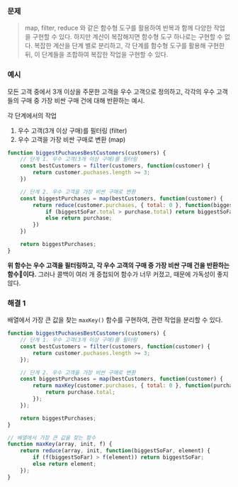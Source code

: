 ### 문제

> map, filter, reduce 와 같은 함수형 도구를 활용하여 반복과 함께 다양한 작업을 구현할 수 있다.
> 하지만 계산이 복잡해지면 함수형 도구 하나로는 구현할 수 없다.
> 복잡한 계산을 단계 별로 분리하고, 각 단계를 함수형 도구를 활용해 구현한 뒤, 이 단계들을 조합하여 복잡한 작업을 구현할 수 있다.

### 예시

모든 고객 중에서 3개 이상을 주문한 고객을 우수 고객으로 정의하고, 각각의 우수 고객들의 구매 중 가장 비싼 구매 건에 대해 반환하는 예시.

각 단계에서의 작업
1. 우수 고객(3개 이상 구매)를 필터링 (filter)
2. 우수 고객을 가장 비싼 구매로 변환 (map)

```javascript
function biggestPuchasesBestCustomers(customers) {
	// 단계 1. 우수 고객(3개 이상 구매)를 필터링
	const bestCustomers = filter(customers, function(customer) {
		return customer.puchases.length >= 3;
	})

	// 단계 2. 우수 고객을 가장 비싼 구매로 변환
	const biggestPurchases = map(bestCustomers, function(customer) {
		return reduce(customer.purchases, { total: 0 }, function(biggestSoFar, purchase) {
			if (biggestSoFar.total > purchase.total) return biggestSoFar;
			else return purchase;
		})
	})

	return biggestPurchases;
}
```

**위 함수는 우수 고객을 필터링하고, 각 우수 고객의 구매 중 가장 비싼 구매 건을 반환하는 함수이다.**
그러나 콜백이 여러 개 중첩되어 함수가 너무 커졌고, 때문에 가독성이 좋지 않다.

### 해결 1

배열에서 가장 큰 값을 찾는 `maxKey()` 함수를 구현하여, 관련 작업을 분리할 수 있다.

```javascript
function biggestPuchasesBestCustomers(customers) {
	// 단계 1. 우수 고객(3개 이상 구매)를 필터링
	const bestCustomers = filter(customers, function(customer) {
		return customer.puchases.length >= 3;
	});

	// 단계 2. 우수 고객을 가장 비싼 구매로 변환
	const biggestPurchases = map(bestCustomers, function(customer) {
		return maxKey(customer.purchases, { total: 0 }, function(purchase) {
			return purchase.total;
		});
	});

	return biggestPurchases;
}

// 배열에서 가장 큰 값을 찾는 함수
function maxKey(array, init, f) {
	return reduce(array, init, function(biggestSoFar, element) {
		if (f(biggestSoFar) > f(element)) return biggestSoFar;
		else return element;
	});
}
```
